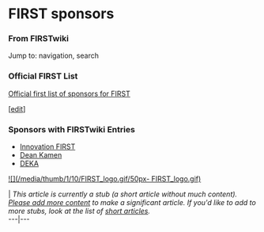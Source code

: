 # FIRST sponsors

### From FIRSTwiki

Jump to: navigation, search


### Official FIRST List

[Official first list of sponsors for
FIRST](http://www.usfirst.org/involved/content.aspx?id=882
"http://www.usfirst.org/involved/content.aspx?id=882" )

[[edit](/index.php?title=FIRST_sponsors&action=edit&section=2 "Edit section:
Sponsors with FIRSTwiki Entries" )]

### Sponsors with FIRSTwiki Entries

  * [Innovation FIRST](/index.php/Innovation_FIRST "Innovation FIRST" )
  * [Dean Kamen](/index.php/Dean_Kamen "Dean Kamen" )
  * [DEKA](/index.php/DEKA "DEKA" )

[![](/media/thumb/1/10/FIRST_logo.gif/50px-
FIRST_logo.gif)](/index.php/Image:FIRST_logo.gif "" )

|  _This article is currently a stub (a short article without much content).
[Please add more
content](http://www.firstwiki.net/index.php?title=FIRST_sponsors&action=edit
"http://www.firstwiki.net/index.php?title=FIRST_sponsors&action=edit" ) to
make a significant article. If you'd like to add to more stubs, look at the
list of [short articles](/index.php/Special:Shortpages "Special:Shortpages"
)._  
---|---  
  
